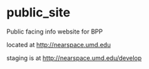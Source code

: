 # public_site
Public facing info website for BPP

located at http://nearspace.umd.edu

staging is at http://nearspace.umd.edu/develop

